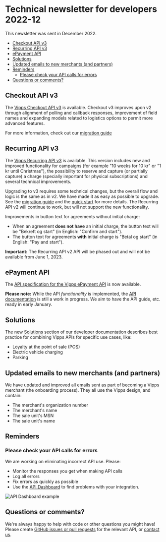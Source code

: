 <!-- START_METADATA
---
sidebar_position: 67
title: 2022-12
---
END_METADATA -->

# Technical newsletter for developers 2022-12

This newsletter was sent in December 2022.

<!-- START_TOC -->

* [Checkout API v3](#checkout-api-v3)
* [Recurring API v3](#recurring-api-v3)
* [ePayment API](#epayment-api)
* [Solutions](#solutions)
* [Updated emails to new merchants (and partners)](#updated-emails-to-new-merchants-and-partners)
* [Reminders](#reminders)
  * [Please check your API calls for errors](#please-check-your-api-calls-for-errors)
* [Questions or comments?](#questions-or-comments)

<!-- END_TOC -->

## Checkout API v3

The [Vipps Checkout API v3](https://vippsas.github.io/vipps-developer-docs/docs/APIs/checkout-api) is available. Checkout v3 improves upon v2 through alignment of polling and callback responses, improvement of field names and expanding models related to logistics options to permit more advanced features.

For more information, check out our [migration guide](https://vippsas.github.io/vipps-developer-docs/docs/APIs/checkout-api/vipps-checkout-api-migration-v3)

## Recurring API v3

The
[Vipps Recurring API v3](https://vippsas.github.io/vipps-developer-docs/docs/APIs/recurring-api/)
is available. This version includes new and improved functionality for campaigns
(for example "10 weeks for 10 kr" or "1 kr until Christmas"),
the possibility to reserve and capture (or partially capture) a charge
(specially important for physical subscriptions) and several technical improvements.

Upgrading to v3 requires some technical changes, but the overall flow and logic
is the same as in v2. We have made it as easy as possible to upgrade.
See the
[migration guide]( https://vippsas.github.io/vipps-developer-docs/docs/APIs/recurring-api/v2-to-v3-migration-guide)
and the [quick start]( https://vippsas.github.io/vipps-developer-docs/docs/APIs/recurring-api/vipps-recurring-api-quick-start)
for more details. The Recurring API v2 will continue to work, but will not support the new functionality.

Improvements in button text for agreements without initial charge:
* When an agreement **does not have** an initial charge,
  the button text will be "Bekreft og start" (in English: "Confirm and start").
* The button text for agreements **with** initial charge is
  "Betal og start" (in English: "Pay and start").

**Important:** The Recurring API v2 API will be phased out and will not be available from June 1, 2023.

## ePayment API

The
[API specification for the Vipps ePayment API](https://vippsas.github.io/vipps-developer-docs/api/epayment)
is now available.

**Please note:** While the API _functionality_ is implemented, the
[API documentation](https://vippsas.github.io/vipps-developer-docs/docs/APIs/epayment-api)
is still a work in progress.
We aim to have the API guide, etc. ready in early January.

## Solutions

The new
[Solutions](https://vippsas.github.io/vipps-developer-docs/docs/vipps-solutions)
section of our developer documentation describes best practice for
combining Vipps APIs for specific use cases, like:

* Loyalty at the point of sale (POS)
* Electric vehicle charging
* Parking

## Updated emails to new merchants (and partners)

We have updated and improved all emails sent as part of becoming a Vipps
merchant (the onboarding process). They all use the Vipps design, and
contain:

* The merchant's organization number
* The merchant's name
* The sale unit's MSN
* The sale unit's name

## Reminders

### Please check your API calls for errors

We are working on eliminating incorrect API use. Please:

* Monitor the responses you get when making API calls
* Log all errors
* Fix errors as quickly as possible
* Use the
  [API Dashboard](../developer-resources/api-dashboard.md)
  to find problems with your integration.

![API Dashboard example](images/2021-02-api-dashboard-example.png)

## Questions or comments?

We're always happy to help with code or other questions you might have!
Please create [GitHub issues or pull requests](https://github.com/vippsas)
for the relevant API,
or [contact us](https://vippsas.github.io/vipps-developer-docs/docs/vipps-developers/contact).

